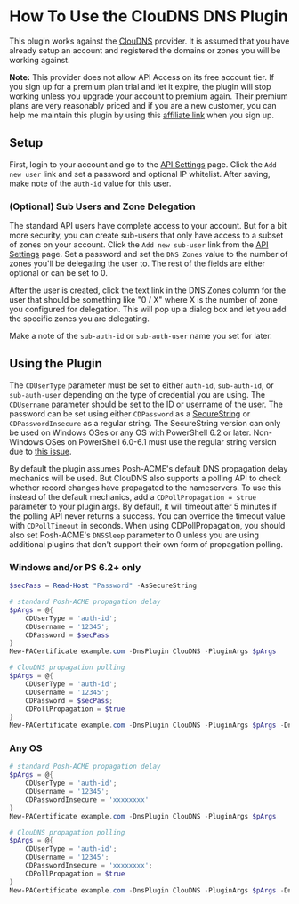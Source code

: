 # How To Use the ClouDNS DNS Plugin

This plugin works against the [ClouDNS](https://www.cloudns.net/aff/id/224075/) provider. It is assumed that you have already setup an account and registered the domains or zones you will be working against.

**Note:** This provider does not allow API Access on its free account tier. If you sign up for a premium plan trial and let it expire, the plugin will stop working unless you upgrade your account to premium again. Their premium plans are very reasonably priced and if you are a new customer, you can help me maintain this plugin by using this [affiliate link](https://www.cloudns.net/aff/id/224075/) when you sign up.

## Setup

First, login to your account and go to the [API Settings](https://www.cloudns.net/api-settings/) page. Click the `Add new user` link and set a password and optional IP whitelist. After saving, make note of the `auth-id` value for this user.

### (Optional) Sub Users and Zone Delegation

The standard API users have complete access to your account. But for a bit more security, you can create sub-users that only have access to a subset of zones on your account. Click the `Add new sub-user` link from the [API Settings](https://www.cloudns.net/api-settings/) page. Set a password and set the `DNS Zones` value to the number of zones you'll be delegating the user to. The rest of the fields are either optional or can be set to 0.

After the user is created, click the text link in the DNS Zones column for the user that should be something like "0 / X" where X is the number of zone you configured for delegation. This will pop up a dialog box and let you add the specific zones you are delegating.

Make a note of the `sub-auth-id` or `sub-auth-user` name you set for later.

## Using the Plugin

The `CDUserType` parameter must be set to either `auth-id`, `sub-auth-id`, or `sub-auth-user` depending on the type of credential you are using. The `CDUsername` parameter should be set to the ID or username of the user. The password can be set using either `CDPassword` as a [SecureString](https://docs.microsoft.com/en-us/dotnet/api/system.security.securestring) or `CDPasswordInsecure` as a regular string. The SecureString version can only be used on Windows OSes or any OS with PowerShell 6.2 or later. Non-Windows OSes on PowerShell 6.0-6.1 must use the regular string version due to [this issue](https://github.com/PowerShell/PowerShell/issues/1654).

By default the plugin assumes Posh-ACME's default DNS propagation delay mechanics will be used. But ClouDNS also supports a polling API to check whether record changes have propagated to the nameservers. To use this instead of the default mechanics, add a `CDPollPropagation = $true` parameter to your plugin args. By default, it will timeout after 5 minutes if the polling API never returns a success. You can override the timeout value with `CDPollTimeout` in seconds. When using CDPollPropagation, you should also set Posh-ACME's `DNSSleep` parameter to 0 unless you are using additional plugins that don't support their own form of propagation polling.

### Windows and/or PS 6.2+ only

```powershell
$secPass = Read-Host "Password" -AsSecureString

# standard Posh-ACME propagation delay
$pArgs = @{
    CDUserType = 'auth-id';
    CDUsername = '12345';
    CDPassword = $secPass
}
New-PACertificate example.com -DnsPlugin ClouDNS -PluginArgs $pArgs

# ClouDNS propagation polling
$pArgs = @{
    CDUserType = 'auth-id';
    CDUsername = '12345';
    CDPassword = $secPass;
    CDPollPropagation = $true
}
New-PACertificate example.com -DnsPlugin ClouDNS -PluginArgs $pArgs -DnsSleep 0
```

### Any OS

```powershell
# standard Posh-ACME propagation delay
$pArgs = @{
    CDUserType = 'auth-id';
    CDUsername = '12345';
    CDPasswordInsecure = 'xxxxxxxx'
}
New-PACertificate example.com -DnsPlugin ClouDNS -PluginArgs $pArgs

# ClouDNS propagation polling
$pArgs = @{
    CDUserType = 'auth-id';
    CDUsername = '12345';
    CDPasswordInsecure = 'xxxxxxxx';
    CDPollPropagation = $true
}
New-PACertificate example.com -DnsPlugin ClouDNS -PluginArgs $pArgs -DnsSleep 0
```
